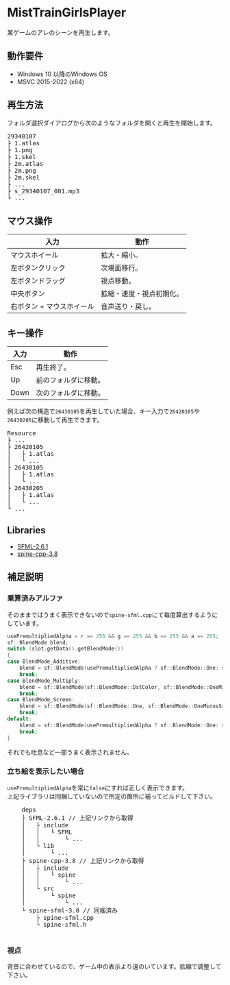# MistTrainGirlsPlayer
某ゲームのアレのシーンを再生します。
## 動作要件
- Windows 10 以降のWindows OS
- MSVC 2015-2022 (x64)
## 再生方法
フォルダ選択ダイアログから次のようなフォルダを開くと再生を開始します。
<pre>
29340107
├ 1.atlas
├ 1.png
├ 1.skel
├ 2m.atlas
├ 2m.png
├ 2m.skel
├ ...
├ s_29340107_001.mp3
└ ...
</pre>
## マウス操作
| 入力  | 動作  |
| --- | --- |
| マウスホイール | 拡大・縮小。 |
| 左ボタンクリック | 次場面移行。 |
| 左ボタンドラッグ | 視点移動。 |
| 中央ボタン | 拡縮・速度・視点初期化。 |
| 右ボタン + マウスホイール | 音声送り・戻し。 |
## キー操作
| 入力  | 動作  |
| --- | --- |
| Esc | 再生終了。 |
| Up | 前のフォルダに移動。 |
| Down | 次のフォルダに移動。 |

例えば次の構造で`26430105`を再生していた場合、キー入力で`26420105`や`26430205`に移動して再生できます。
<pre>
Resource
├ ...
├ 26420105
│   ├ 1.atlas
│   └ ...
├ 26430105
│   ├ 1.atlas
│   └ ...
├ 26430205
│   ├ 1.atlas
│   └ ...
└ ...
</pre>
## Libraries
- [SFML-2.6.1](https://www.sfml-dev.org/download/sfml/2.6.1/)
- [spine-cpp-3.8](https://github.com/EsotericSoftware/spine-runtimes/tree/3.8)
## 補足説明
### 乗算済みアルファ
そのままではうまく表示できないので`spine-sfml.cpp`にて毎度算出するようにしています。
```cpp
usePremultipliedAlpha = r == 255 && g == 255 && b == 255 && a == 255;
sf::BlendMode blend;
switch (slot.getData().getBlendMode())
{
case BlendMode_Additive:
    blend = sf::BlendMode(usePremultipliedAlpha ? sf::BlendMode::One: sf::BlendMode::SrcAlpha, sf::BlendMode::One);
    break;
case BlendMode_Multiply:
    blend = sf::BlendMode(sf::BlendMode::DstColor, sf::BlendMode::OneMinusSrcAlpha);
    break;
case BlendMode_Screen:
    blend = sf::BlendMode(sf::BlendMode::One, sf::BlendMode::OneMinusSrcColor);
    break;
default:
    blend = sf::BlendMode(usePremultipliedAlpha ? sf::BlendMode::One: sf::BlendMode::SrcAlpha, sf::BlendMode::OneMinusSrcAlpha);
    break;
}
```
それでも吐息など一部うまく表示されません。
### 立ち絵を表示したい場合
  `usePremultipliedAlpha`を常に`false`にすれば正しく表示できます。  
  上記ライブラリは同梱していないので所定の箇所に補ってビルドして下さい。
  <pre>
    deps
    ├ SFML-2.6.1 // 上記リンクから取得
    │   ├ include
    │   │   └ SFML
    │   │       └ ...
    │   └ lib
    │       └ ...
    ├ spine-cpp-3.8 // 上記リンクから取得
    │   ├ include
    │   │   └ spine
    │   │       └ ...
    │   └ src
    │       └ spine
    │           └ ...
    └ spine-sfml-3.8 // 同梱済み
        ├ spine-sfml.cpp
        └ spine-sfml.h
  </pre>
### 視点
背景に合わせているので、ゲーム中の表示より遠のいています。拡縮で調整して下さい。
